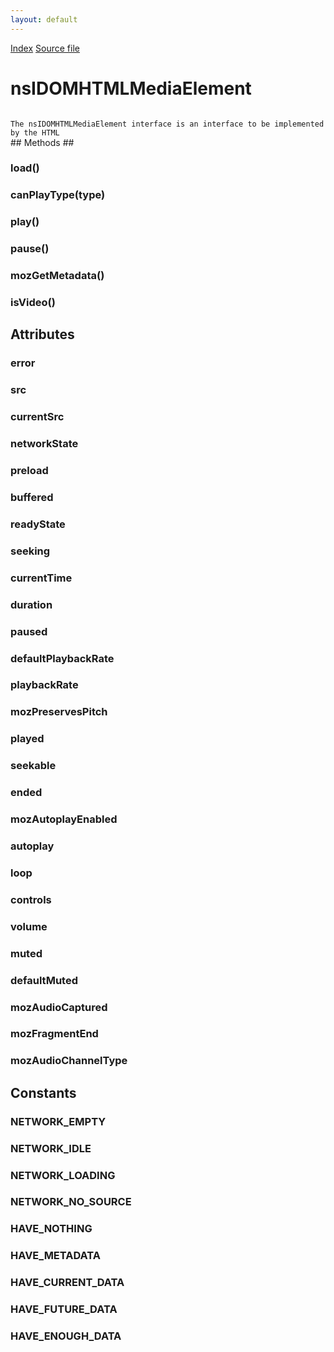 ```yaml
---
layout: default
---
```

<div id='links'><a href="../index.html">Index</a>
<a href="http://dxr.mozilla.org/mozilla-central/source/dom/interfaces/html/nsIDOMHTMLMediaElement.idl">Source file</a>
</div>

# nsIDOMHTMLMediaElement #
<code>  
The nsIDOMHTMLMediaElement interface is an interface to be implemented by the HTML  
<audio> and <video> elements.  
  
For more information on this interface, please see  
http://www.whatwg.org/specs/web-apps/current-work/#htmlmediaelement  
  
@status UNDER_DEVELOPMENT  
  
</code>
## Methods ##

### load() ###

### canPlayType(type) ###

### play() ###

### pause() ###

### mozGetMetadata() ###

### isVideo() ###

## Attributes ##

### error ###

### src ###

### currentSrc ###

### networkState ###

### preload ###

### buffered ###

### readyState ###

### seeking ###

### currentTime ###

### duration ###

### paused ###

### defaultPlaybackRate ###

### playbackRate ###

### mozPreservesPitch ###

### played ###

### seekable ###

### ended ###

### mozAutoplayEnabled ###

### autoplay ###

### loop ###

### controls ###

### volume ###

### muted ###

### defaultMuted ###

### mozAudioCaptured ###

### mozFragmentEnd ###

### mozAudioChannelType ###

## Constants ##

### NETWORK_EMPTY ###

### NETWORK_IDLE ###

### NETWORK_LOADING ###

### NETWORK_NO_SOURCE ###

### HAVE_NOTHING ###

### HAVE_METADATA ###

### HAVE_CURRENT_DATA ###

### HAVE_FUTURE_DATA ###

### HAVE_ENOUGH_DATA ###
